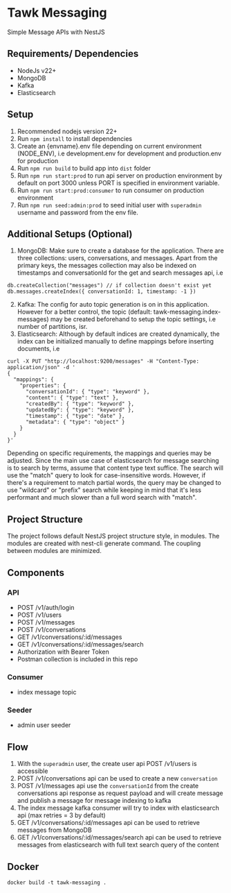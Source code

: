 # Tawk Messaging

Simple Message APIs with NestJS

## Requirements/ Dependencies
- NodeJs v22+
- MongoDB
- Kafka
- Elasticsearch

## Setup
1. Recommended nodejs version 22+
2. Run `npm install` to install dependencies
3. Create an {envname}.env file depending on current environment (NODE_ENV), i.e development.env for development and production.env for production
4. Run `npm run build` to build app into `dist` folder
5. Run `npm run start:prod` to run api server on production environment by default on port 3000 unless PORT is specified in environment variable.
6. Run `npm run start:prod:consumer` to run consumer on production environment
7. Run `npm run seed:admin:prod` to seed initial user with `superadmin` username and password from the env file.

## Additional Setups (Optional)
1. MongoDB: Make sure to create a database for the application. There are three collections: users, conversations, and messages. Apart from the primary keys, the messages collection may also be indexed on timestamps and conversationId for the get and search messages api, i.e 
```
db.createCollection("messages") // if collection doesn't exist yet
db.messages.createIndex({ conversationId: 1, timestamp: -1 })
```
2. Kafka: The config for auto topic generation is on in this application. However for a better control, the topic (default: tawk-messaging.index-messages) may be created beforehand to setup the topic settings, i.e number of partitions, isr.
3. Elasticsearch: Although by default indices are created dynamically, the index can be initialized manually to define mappings before inserting documents, i.e
```
curl -X PUT "http://localhost:9200/messages" -H "Content-Type: application/json" -d '
{
  "mappings": {
    "properties": {
      "conversationId": { "type": "keyword" },
      "content": { "type": "text" },
      "createdBy": { "type": "keyword" },
      "updatedBy": { "type": "keyword" },
      "timestamp": { "type": "date" },
      "metadata": { "type": "object" }
    }
  }
}'
```
Depending on specific requirements, the mappings and queries may be adjusted. Since the main use case of elasticsearch for message searching is to search by terms, assume that content type text suffice. The search will use the "match" query to look for case-insensitive words.
However, if there's a requirement to match partial words, the query may be changed to use "wildcard" or "prefix" search while keeping in mind that it's less performant and much slower than a full word search with "match".

## Project Structure
The project follows default NestJS project structure style, in modules.
The modules are created with nest-cli generate command.
The coupling between modules are minimized.

## Components

### API
- POST /v1/auth/login
- POST /v1/users
- POST /v1/messages
- POST /v1/conversations
- GET /v1/conversations/:id/messages
- GET /v1/conversations/:id/messages/search
- Authorization with Bearer Token
- Postman collection is included in this repo


### Consumer
- index message topic

### Seeder
- admin user seeder

## Flow
1. With the `superadmin` user, the create user api POST /v1/users is accessible
2. POST /v1/conversations api can be used to create a new `conversation`
3. POST /v1/messages api use the `conversationId` from the create conversations api response as request payload and will create message and publish a message for message indexing to kafka
4. The index message kafka consumer will try to index with elasticsearch api (max retries = 3 by default)
5. GET /v1/conversations/:id/messages api can be used to retrieve messages from MongoDB
6. GET /v1/conversations/:id/messages/search api can be used to retrieve messages from elasticsearch with full text search query of the content


## Docker

```
docker build -t tawk-messaging .
```